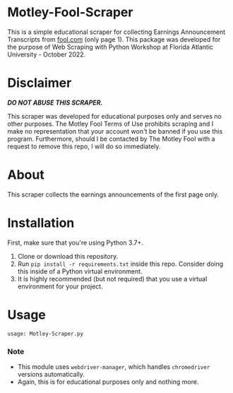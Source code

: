 # Motley-Fool-Scraper
This is a simple educational scraper for collecting Earnings Announcement Transcripts 
from [fool.com](https://www.fool.com/earnings-call-transcripts/) (only page 1).
This package was developed for the purpose of Web Scraping with Python Workshop at Florida Atlantic University - October 2022.

# Disclaimer
**_DO NOT ABUSE THIS SCRAPER._**

This scraper was developed for educational purposes only and serves no other purposes.
The Motley Fool Terms of Use prohibits scraping and I make no representation that your account won't be banned if you 
use this program. Furthermore, should I be contacted by The Motley Fool with a request to remove this repo, 
I will do so immediately.

# About
This scraper collects the earnings announcements of the first page only.


# Installation
First, make sure that you're using Python 3.7+.

1. Clone or download this repository.
1. Run `pip install -r requirements.txt` inside this repo. Consider doing this inside of a Python virtual environment.
1. It is highly recommended (but not required) that you use a virtual environment for your project.

# Usage
```
usage: Motley-Scraper.py 
```


### Note
* This module uses `webdriver-manager`, which handles `chromedriver` versions automatically.
* Again, this is for educational purposes only and nothing more.

